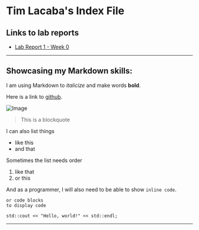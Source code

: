 # Tim Lacaba's Index File

## Links to lab reports

* [Lab Report 1 - Week 0](/lab-report-1-week-0.md)


---

## Showcasing my Markdown skills:

I am using Markdown to _italicize_ and make words __bold__.

Here is a link to [github](https://github.com/).

![Image](https://github.githubassets.com/images/modules/logos_page/GitHub-Mark.png)

> This is a blockquote

I can also list things
* like this
* and that

Sometimes the list needs order
1. like that
2. or this

And as a programmer, I will also need to be able to show `inline code`.

```
or code blocks
to display code

std::cout << "Hello, world!" << std::endl;
```

---

